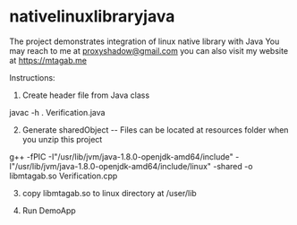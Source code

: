 # nativelinuxlibraryjava

 The project demonstrates integration of linux native library with Java
    You may reach to me at proxyshadow@gmail.com you can also visit my website at https://mtagab.me
    

Instructions:

1. Create header file from Java class

javac -h . Verification.java

2. Generate sharedObject -- Files can be located at resources folder when you  unzip this project

g++ -fPIC -I"/usr/lib/jvm/java-1.8.0-openjdk-amd64/include" -I"/usr/lib/jvm/java-1.8.0-openjdk-amd64/include/linux" -shared -o libmtagab.so Verification.cpp

3. copy libmtagab.so to linux directory at /user/lib

4. Run DemoApp
